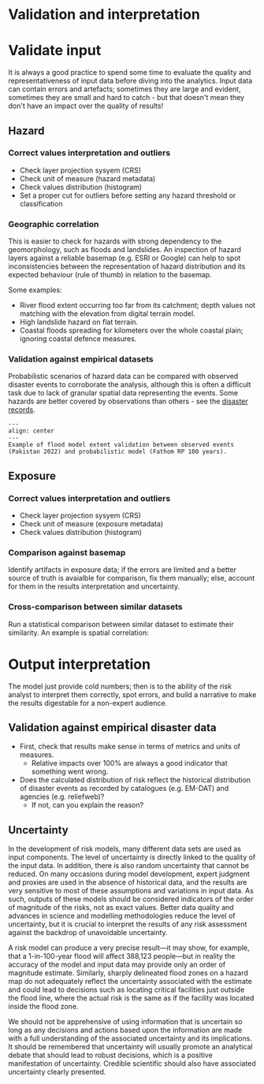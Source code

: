 # Validation and interpretation

[//]: # (Comment)

# Validate input
It is always a good practice to spend some time to evaluate the quality and representativeness of input data before diving into the analytics.
Input data can contain errors and artefacts; sometimes they are large and evident, sometimes they are small and hard to catch - but that doesn't mean they don't have an impact over the quality of results!

## Hazard

### Correct values interpretation and outliers

- Check layer projection sysyem (CRS)
- Check unit of measure (hazard metadata)
- Check values distribution (histogram)
- Set a proper cut for outliers before setting any hazard threshold or classification

### Geographic correlation

This is easier to check for hazards with strong dependency to the geomorphology, such as floods and landslides. An inspection of hazard layers against a reliable basemap (e.g. ESRI or Google) can help to spot inconsistencies between the representation of hazard distribution and its expected behaviour (rule of thumb) in relation to the basemap.

Some examples:
- River flood extent occurring too far from its catchment; depth values not matching with the elevation from digital terrain model.
- High landslide hazard on flat terrain.
- Coastal floods spreading for kilometers over the whole coastal plain; ignoring coastal defence measures.

### Validation against empirical datasets

Probabilistic scenarios of hazard data can be compared with observed disaster events to corroborate the analysis, although this is often a difficult task due to lack of granular spatial data representing the events. Some hazards are better covered by observations than others - see the [disaster records](disaster-data.md).

```{figure} images/hzd_validate.jpg
---
align: center
---
Example of flood model extent validation between observed events (Pakistan 2022) and probabilistic model (Fathom RP 100 years).
```

## Exposure

### Correct values interpretation and outliers

- Check layer projection sysyem (CRS)
- Check unit of measure (exposure metadata)
- Check values distribution (histogram)

### Comparison against basemap

Identify artifacts in exposure data; if the errors are limited and a better source of truth is avaialble for comparison, fix them manually; else, account for them in the results interpretation and uncertainty.

### Cross-comparison between similar datasets

Run a statistical comparison between similar dataset to estimate their similarity.
An example is spatial correlation:

# Output interpretation
The model just provide cold numbers; then is to the ability of the risk analyst to interpret them correctly, spot errors, and build a narrative to make the results digestable for a non-expert audience.

## Validation against empirical disaster data

- First, check that results make sense in terms of metrics and units of measures.
  - Relative impacts over 100% are always a good indicator that something went wrong.
- Does the calculated distribution of risk reflect the historical distribution of disaster events as recorded by catalogues (e.g. EM-DAT) and agencies (e.g. reliefweb)?
  - If not, can you explain the reason?

## Uncertainty
In the development of risk models, many different data sets are used as input components. The level of uncertainty is directly linked to the quality of the input data. In addition, there is also random uncertainty that cannot be reduced. On many occasions during model development, expert judgment and proxies are used in the absence of historical data, and the results are very sensitive to most of these assumptions and variations in input data. As such, outputs of these models should be considered indicators of the order of magnitude of the risks, not as exact values. Better data quality and advances in science and modelling methodologies reduce the level of uncertainty, but it is crucial to interpret the results of any risk assessment against the backdrop of unavoidable uncertainty.

A risk model can produce a very precise result—it may show, for example, that a 1-in-100-year flood will affect 388,123 people—but in reality the accuracy of the model and input data may provide only an order of magnitude estimate. Similarly, sharply delineated flood zones on a hazard map do not adequately reflect the uncertainty associated with the estimate and could lead to decisions such as locating critical facilities just outside the flood line, where the actual risk is the same as if the facility was located inside the flood zone.

We should not be apprehensive of using information that is uncertain so long as any decisions and actions based upon the information are made with a full understanding of the associated uncertainty and its implications. It should be remembered that uncertainty will usually promote an analytical debate that should lead to robust decisions, which is a positive manifestation of uncertainty. Credible scientific should also have associated uncertainty clearly presented.